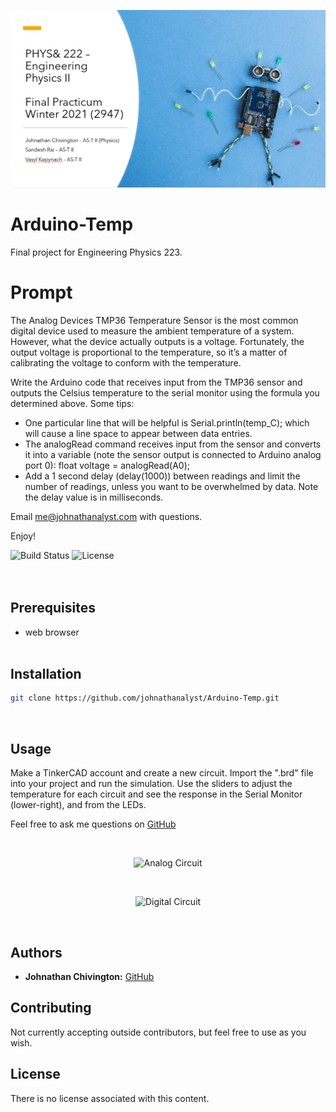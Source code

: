 <p align="center">
	<img src='https://github.com/johnathanalyst/Arduino-Temp/blob/main/imgs/cover-slide.png' alt='Cover Slide'/>
</p>

# Arduino-Temp
Final project for Engineering Physics 223.


# Prompt
The Analog Devices TMP36 Temperature Sensor is the most common digital device used to measure the ambient temperature of a system. However, what the device actually outputs is a voltage. Fortunately, the output voltage is proportional to the temperature, so it’s a matter of calibrating the voltage to conform with the temperature.

Write the Arduino code that receives input from the TMP36 sensor and outputs the Celsius temperature to the serial monitor using the formula you determined above. Some tips:

 * One particular line that will be helpful is Serial.println(temp_C); which will cause a line space to appear between data entries.
 * The analogRead command receives input from the sensor and converts it into a variable (note the sensor output is connected to Arduino analog port 0):
float voltage = analogRead(A0);
 * Add a 1 second delay (delay(1000)) between readings and limit the number of readings, unless you want to be overwhelmed by data. Note the delay value is in milliseconds.


Email me@johnathanalyst.com with questions.

Enjoy!

![Build Status](https://img.shields.io/badge/build-Stable-green.svg)
![License](https://img.shields.io/badge/license-NONE-green.svg)
<br/><br/><br/>

## Prerequisites
* web browser
<br/><br/>


## Installation
```bash
git clone https://github.com/johnathanalyst/Arduino-Temp.git
```
<br/>

## Usage
Make a TinkerCAD account and create a new circuit. Import the ".brd" file into your project and run the simulation. Use the sliders to adjust the temperature for each circuit and see the response in the Serial Monitor (lower-right), and from the LEDs.

Feel free to ask me questions on [GitHub](https://github.com/johnathanalyst)

<br/>
<p align="center">
<img src='https://github.com/johnathanalyst/Arduino-Temp/blob/main/imgs/analog-temp-circuit.png' alt='Analog Circuit'/>
</p><br/>

<p align="center">
<img src='https://github.com/johnathanalyst/Arduino-Temp/blob/main/imgs/digital-temp-circuit.png' alt='Digital Circuit'/>
</p>
<br/>


## Authors
* **Johnathan Chivington:** [GitHub](https://github.com/johnathanalyst)

## Contributing
Not currently accepting outside contributors, but feel free to use as you wish.

## License
There is no license associated with this content.
<br/><br/>
